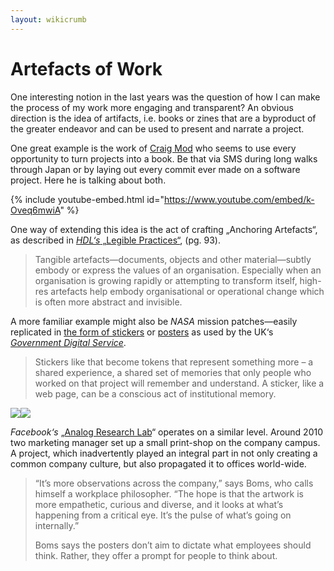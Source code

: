 ```yaml
---
layout: wikicrumb 
---
```

# Artefacts of Work

One interesting notion in the last years was the question of how I can make the process of my work more engaging and transparent? An obvious direction is the idea of artifacts, i.e. books or zines that are a byproduct of the greater endeavor and can be used to present and narrate a project.

One great example is the work of [Craig Mod][1] who seems to use every opportunity to turn projects into a book. Be that via SMS during long walks through Japan or by laying out every commit ever made on a software project. Here he is talking about both.

{% include youtube-embed.html id="https://www.youtube.com/embed/k-Oveq6mwiA" %}

One way of extending this idea is the act of crafting „Anchoring Artefacts“, as described in [_HDL‘s_ „Legible Practices“][2], (pg. 93).

> Tangible artefacts—documents, objects and other material—subtly embody or express the values of an organisation. Especially when an organisation is growing rapidly or attempting to transform itself, high-res artefacts help embody organisational or operational change which is often more abstract and invisible.

A more familiar example might also be _NASA_ mission patches—easily replicated in [the form of stickers][3] or [posters][4] as used by the UK‘s _[Government Digital Service][5]_.

> Stickers like that become tokens that represent something more – a shared experience, a shared set of memories that only people who worked on that project will remember and understand. A sticker, like a web page, can be a conscious act of institutional memory.

![][6]![][image-1]

_Facebook‘s_ „[Analog Research Lab][7]“ operates on a similar level. Around 2010 two marketing manager set up a small print-shop on the company campus. A project, which inadvertently played an integral part in not only creating a common company culture, but also propagated it to offices world-wide.

> “It’s more observations across the company,” says Boms, who calls himself a workplace philosopher. “The hope is that the artwork is more empathetic, curious and diverse, and it looks at what’s happening from a critical eye. It’s the pulse of what’s going on internally.”  
> 
> Boms says the posters don’t aim to dictate what employees should think.  Rather, they offer a prompt for people to think about.

[1]:	https://twitter.com/craigmod
[2]:	http://helsinkidesignlab.org/pages/legible-practises.html
[3]:	https://gilest.org/2017/stickers/
[4]:	https://gilest.org/2018/posters/
[5]:	https://gds.blog.gov.uk/
[6]:	https://outofoffice.room.com/wp-content/uploads/2019/04/Facebook-Analog-Lab-Early-Prints-1.jpg
[7]:	https://outofoffice.room.com/inside-facebook-analog-research-lab/

[image-1]:	https://outofoffice.room.com/wp-content/uploads/2019/04/Facebook-Analog-Lab-Early-Prints-1.jpg